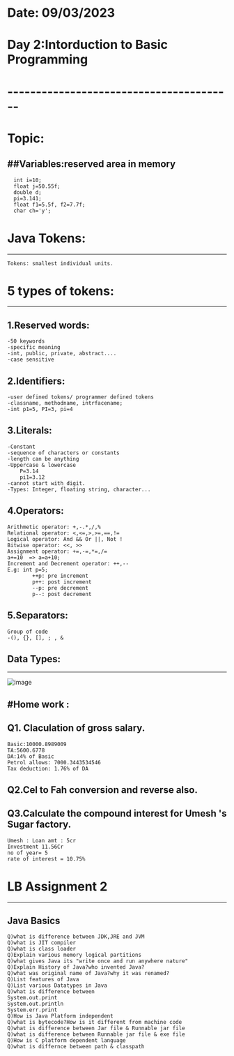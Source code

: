 
# Date: 09/03/2023
# Day 2:Intorduction to Basic Programming
# ----------------------------------------
# Topic:



##Variables:reserved area in memory
---------------------------------
	  int i=10;
	  float j=50.55f;
	  double d;
	  pi=3.141;
	  float f1=5.5f, f2=7.7f;
	  char ch='y';

# Java Tokens:
----------------

	Tokens: smallest individual units.

# 5 types of tokens:
---------------------
## 1.Reserved words:
	-50 keywords
	-specific meaning
	-int, public, private, abstract....
	-case sensitive
	
## 2.Identifiers:
	-user defined tokens/ programmer defined tokens
	-classname, methodname, intrfacename;
	-int p1=5, PI=3, pi=4
	
## 3.Literals:
	-Constant
	-sequence of characters or constants
	-length can be anything
	-Uppercase & lowercase 
		P=3.14
		pi1=3.12
	-cannot start with digit.
	-Types: Integer, floating string, character...
	
## 4.Operators:
	Arithmetic operator: +,-.*,/,%
	Relational operator: <,<=,>,>=,==,!=
	Logical operator: And && Or ||, Not !
	Bitwise operator: <<, >>
	Assignment operator: +=,-=,*=,/=
	a+=10  => a=a+10;
	Increment and Decrement operator: ++,--
	E.g: int p=5;
			++p: pre increment
			p++: post increment
			--p: pre decrement
			p--: post decrement
	
## 5.Separators:
	Group of code
	-(), {}, [], ; , &
	
## Data Types:
-------------
![image](https://user-images.githubusercontent.com/72081819/223984151-c2b705ce-1cb4-4ea1-92af-3c08149175af.png)

#Home work :
--------------

  ## Q1. Claculation of gross salary.
    Basic:10000.8989009
    TA:5600.6778
    DA:14% of Basic
    Petrol allows: 7000.3443534546
    Tax deduction: 1.76% of DA

## Q2.Cel to Fah conversion and reverse also.


## Q3.Calculate the compound interest for Umesh 's Sugar factory.
    Umesh : Loan amt : 5cr
    Investment 11.56Cr
    no of year= 5
    rate of interest = 10.75%

# LB Assignment 2
-------------------------
  ## Java Basics
    Q)what is difference between JDK,JRE and JVM
    Q)what is JIT compiler
    Q)what is class loader
    Q)Explain various memory logical partitions 
    Q)what gives Java its "write once and run anywhere nature"
    Q)Explain History of Java?who invented Java?
    Q)what was original name of Java?why it was renamed?
    Q)List features of Java
    Q)List various Datatypes in Java 
    Q)what is difference between 
    System.out.print
    System.out.println
    System.err.print
    Q)How is Java Platform independent 
    Q)what is bytecode?How is it different from machine code
    Q)what is difference between Jar file & Runnable jar file
    Q)what is difference between Runnable jar file & exe file
    Q)How is C platform dependent language
    Q)what is differnce between path & classpath

